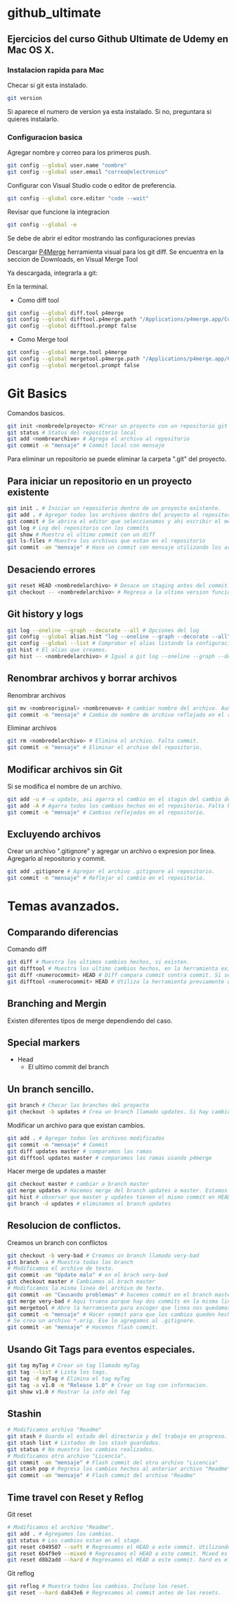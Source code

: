 # github_ultimate

## Ejercicios del curso Github Ultimate de Udemy en Mac OS X.

### Instalacion rapida para Mac

Checar si git esta instalado.

```bash
git version
```

Si aparece el numero de version ya esta instalado.
Si no, preguntara si quieres instalarlo.

### Configuracion basica

Agregar nombre y correo para los primeros push.

```bash
git config --global user.name "nombre"
git config --global user.email "correo@electronico"
```

Configurar con Visual Studio code o editor de preferencia.

```bash
git config --global core.editor "code --wait"
``` 

Revisar que funcione la integracion

```bash
git config --global -e
```

Se debe de abrir el editor mostrando las configuraciones previas

Descargar [P4Merge](https://www.perforce.com/) herramienta visual para los git diff.
Se encuentra en la seccion de Downloads, en Visual Merge Tool

Ya descargada, integrarla a git:

En la terminal.

- Como diff tool

```bash
git config --global diff.tool p4merge
git config --global difftool.p4merge.path "/Applications/p4merge.app/Contents/MacOS/p4merge"
git config --global difftool.prompt false
```

- Como Merge tool

```bash
git config --global merge.tool p4merge
git config --global mergetool.p4merge.path "/Applications/p4merge.app/Contents/MacOS/p4merge"
git config --global mergetool.prompt false
```

# Git Basics

Comandos basicos.
```bash
git init <nombredelproyecto> #Crear un proyecto con un repositorio git dentro
git status # Status del repositorio local
git add <nombrearchivo> # Agrega el archivo al repositorio
git commit -m "mensaje" # Commit local con mensaje
```

Para eliminar un repositorio se puede eliminar la carpeta ".git" del proyecto.

## Para iniciar un repositorio en un proyecto existente

```bash
git init . # Iniciar un repositorio dentro de un proyecto existente.
git add . # Agregar todos los archivos dentro del proyecto al repositorio
git commit # Se abrira el editor que seleccionamos y ahi escribir el mensaje del commit.
git log # Log del repositorio con los commits
git show # Muestra el ultimo commit con un diff
git ls-files # Muestra los archivos que estan en el repositorio
git commit -am "mensaje" # Hace un commit con mensaje utilizando los archivos modificados primero.
```

## Desaciendo errores

```bash
git reset HEAD <nombredelarchivo> # Desace un staging antes del commit. Los cambios aun estan en el archivo
git checkout -- <nombredelarchivo> # Regresa a la ultima version funcional del archivo.
```

## Git history y logs

```bash
git log --oneline --graph --decorate --all # Opciones del log
git config --global alias.hist "log --oneline --graph --decorate --all" # Crear un alias llamado hist con las opciones anteriores
git config --global --list # Comprobar el alias listando la configuracion
git hist # El alias que creamos.
git hist -- <nombredelarchivo> # Igual a git log --oneline --graph --decorate --all -- <nombredelarchivo>
```

## Renombrar archivos y borrar archivos

Renombrar archivos

```bash
git mv <nombreoriginal> <nombrenuevo> # cambiar nombre del archivo. Aun falta hacer commits.
git commit -m "mensaje" # Cambio de nombre de archivo reflejado en el repositorio.
```

Eliminar archivos

```bash
git rm <nombredelarchivo> # Elimina el archivo. Falta commit.
git commit -m "mensaje" # Eliminar el archivo del repositorio.
```

## Modificar archivos sin Git

Si se modifica el nombre de un archivo.

```bash
git add -u # -u update, asi agarra el cambio en el stagin del cambio de nombre.
git add -A # Agarra todos los cambios hechos en el repositorio. Falta hacer commit.
git commit -m "mensaje" # Cambios reflejados en el repositorio.
```

## Excluyendo archivos

Crear un archivo ".gitignore" y agregar un archivo o expresion por linea.
Agregarlo al repositorio y commit.

```bash
git add .gitignore # Agregar el archivo .gitignore al repositorio.
git commit -m "mensaje" # Reflejar el cambio en el repositorio.
```

# Temas avanzados.

## Comparando diferencias

Comando diff

```bash
git diff # Muestra los ultimos cambios hechos, si existen.
git difftool # Muestra los ultimo cambios hechos, en la herramienta existente.
git diff <numerocommit> HEAD # Diff compara commit contra commit. Si se usa HEAD compara contra el ultimo commit.
git difftool <numerocommit> HEAD # Utiliza la herramienta previamente descargada p4merge.
```

## Branching and Mergin

Existen diferentes tipos de merge dependiendo del caso.

## Special markers

- Head
    - El ultimo commit del branch

## Un branch sencillo.

```bash
git branch # Checar las branches del proyecto
git checkout -b updates # Crea un branch llamado updates. Si hay cambios pendientes, se los lleva al branch nuevo.
```

Modificar un archivo para que existan cambios.

```bash
git add . # Agregar todos los archivos modificados
git commit -m "mensaje" # Commit
git diff updates master # comparamos las ramas
git difftool updates master # comparamos las ramas usando p4merge
```

Hacer merge de updates a master

```bash
git checkout master # cambiar a branch master
git merge updates # Hacemos merge del branch updates a master. Estamos en master.
git hist # observar que master y updates tienen el mismo commit en HEAD
git branch -d updates # eliminamos el branch updates
```

## Resolucion de conflictos.

Creamos un branch con conflictos

```bash
git checkout -b very-bad # Creamos un branch llamado very-bad
git branch -a # Muestra todas las branch
# Modificamos el archivo de texto.
git commit -am "Update malo" # en el brach very-bad
git checkout master # Cambiamos al brach master
# Modificamos la misma linea del archivo de texto.
git commit -am "Causando problemas" # hacemos commit en el branch master
git merge very-bad # Aqui truena porque hay dos commits en la misma linea.
git mergetool # Abre la herramienta para escoger que linea nos quedamos.
git commit -m "mensaje" # Hacer commit para que los cambios queden hechos.
# Se crea un archivo *.orig. Ese lo agregamos al .gitignore.
git commit -am "mensaje" # Hacemos flash commit.
```

## Usando Git Tags para eventos especiales.

```bash
git tag myTag # Crear un tag llamado myTag
git tag --list # Lista los tags.
git tag -d myTag # Elimina el tag myTag
git tag -a v1.0 -m "Release 1.0" # Crear un tag con informacion.
git show v1.0 # Mostrar la info del Tag
```

## Stashin

```bash
# Modificamos archivo "Readme"
git stash # Guarda el estado del directorio y del trabajo en progreso.
git stash list # Listados de los stash guardados.
git status # No muestra los cambios realizados.
# Modificamos otro archivo "Licencia".
git commit -am "mensaje" # Flash commit del otro archivo "Licencia"
git stash pop # Regresa los cambios hechos al anterior archivo "Readme" y borra el stash
git commit -am "mensaje" # Flash commit del archivo "Readme"
```

## Time travel con Reset y Reflog

Git reset

```bash
# Modificamos el archivo "Readme".
git add . # Agregamos los cambios.
git status # Los cambios estan en el stage.
git reset c049507 --soft # Regresamos el HEAD a este commit. Utilizando Soft, los cambios aun estan en el stage y algunos listos para commit.
git reset 6b4f9e9 --mixed # Regresamos el HEAD a este commit. Mixed es el default. Revierte el proyecto a ese commit.
git reset d8b2add --hard # Regresamos el HEAD a este commit. hard es el más destructivo.
```

Git reflog

```bash
git reflog # Muestra todos los cambios. Incluso los reset.
git reset --hard da843e6 # Regresamos al commit antes de los resets.
```